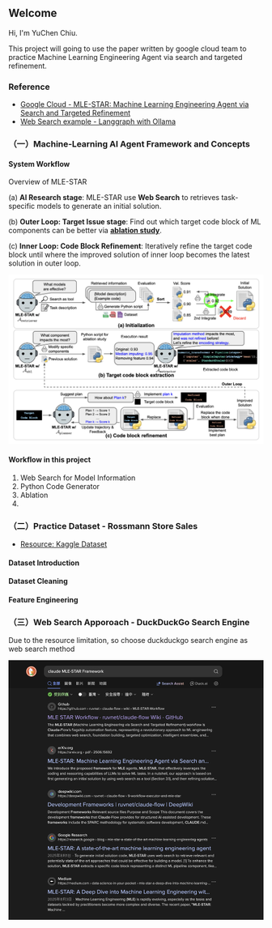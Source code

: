 ## Welcome 
Hi, I'm YuChen Chiu. 

This project will going to use the paper written by google cloud team to practice Machine Learning Engineering Agent via search and targeted refinement.

### Reference
* [Google Cloud - MLE-STAR: Machine Learning Engineering Agent via Search and Targeted Refinement](https://arxiv.org/abs/2506.15692v3) 
* [Web Search example - Langgraph with Ollama](https://github.com/john-adeojo/graph_websearch_agent)

### （一）Machine‑Learning AI Agent Framework and Concepts

#### System Workflow

Overview of MLE-STAR

(a) **AI Research stage**: MLE-STAR use **Web Search** to retrieves task-specific models to generate an initial solution.

(b) **Outer Loop: Target Issue stage**: Find out which target code block of ML components can be better via [**ablation study**](https://blog.csdn.net/flyfish1986/article/details/104812229).

(c) **Inner Loop: Code Block Refinement**: Iteratively refine the target code block until where the improved solution of inner loop becomes the latest solution in outer loop.

<img src="images/MLE-Agent Workflow.png" alt="image" width="600"/>


#### Workflow in this project
1. Web Search for Model Information
2. Python Code Generator
3. Ablation 
4. 


###  （二）Practice Dataset - Rossmann Store Sales

* [Resource: Kaggle Dataset](https://www.kaggle.com/competitions/rossmann-store-sales/)

#### Dataset Introduction

#### Dataset Cleaning

#### Feature Engineering

### （三）Web Search Apporoach - DuckDuckGo Search Engine

Due to the resource limitation, so choose duckduckgo search engine as web search method

<img src="images/duckduckgo-search-engine.png" alt="image" width="600"/>
